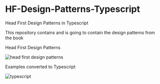 # HF-Design-Patterns-Typescript
Head First Design Patterns in Typescript 

This repository contains and is going to contain the design patterns from the book 

Head First Design Patterns

![head first design patterns](https://images-na.ssl-images-amazon.com/images/I/61APhXCksuL._SX430_BO1,204,203,200_.jpg)

Examples converted to Typescript

![typescript](//upload.wikimedia.org/wikipedia/commons/thumb/4/4c/Typescript_logo_2020.svg/512px-Typescript_logo_2020.svg.png)



